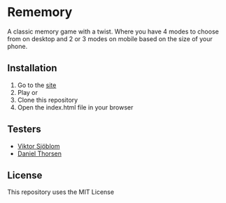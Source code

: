 # Rememory
A classic memory game with a twist.
Where you have 4 modes to choose from on desktop and 2 or 3 modes on mobile based on the size of your phone.

## Installation
1. Go to the [site](https://fuzzymemory.netlify.com/)
2. Play
or
1. Clone this repository
2. Open the index.html file in your browser

## Testers 
- [Viktor Sjöblom](https://github.com/ViktorSjoblom)
- [Daniel Thorsen](https://github.com/DanThor)


## License
This repository uses the MIT License